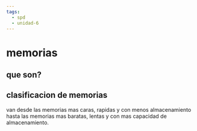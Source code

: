 ```yaml
---
tags:
  - spd
  - unidad-6
---
```


# memorias

## que son?

## clasificacion de memorias
van desde las memorias mas caras, rapidas y con menos almacenamiento hasta las memorias mas baratas, lentas y con mas capacidad
de almacenamiento.

